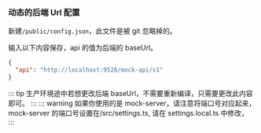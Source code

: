 ### 动态的后端 Url 配置

新建`/public/config.json`，此文件是被 git 忽略掉的。

输入以下内容保存，api 的值为后端的 baseUrl。

```json
{
  "api": "http://localhost:9528/mock-api/v1"
}
```

::: tip
生产环境途中若想更改后端 baseUrl，不需要重新编译，只需要更改此内容即可。
:::
::: warning
如果你使用的是 mock-server，请注意将端口号对应起来，mock-server 的端口号设置在/src/settings.ts,
请在 settings.local.ts 中修改，
:::
